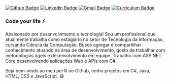 [![Github Badge](https://img.shields.io/badge/Profile-Github-lightgrey)](https://github.com/YuriSiman)
[![Linkedin Badge](https://img.shields.io/badge/Social-Linkedin-blue)](https://www.linkedin.com/in/yurisiman/)
[![Gmail Badge](https://img.shields.io/badge/Contact-E--mail-red)](mailto:yurisimannogueira@gmail.com)
[![Curriculum Badge](https://img.shields.io/badge/Curriculum-Experience-brightgreen)](http://yurisiman.surge.sh/)

### Code your life ⚡

Apaixonado por desenvolvimento e tecnologia! Sou um profissional que atualmente trabalha como estagiário no setor de Tecnologia da Informação, cursando Ciência da Computação. Busco agregar e compartilhar conhecimento atuando na área de desenvolvimento, gosto de trabalhar com metodologias ágeis e desenvolvimento em equipe. Trabalho com ASP.NET Core desenvolvendo aplicações Web e APIs com C#. 

Seja bem-vindo ao meu perfil no Github, tenho projetos em C#, Java, HTML, CSS e JavaScript. 😄
